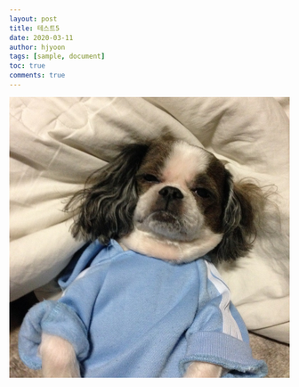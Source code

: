 ```yaml
---
layout: post
title: 테스트5
date: 2020-03-11
author: hjyoon
tags: [sample, document]
toc: true
comments: true
---
```

![image](https://raw.githubusercontent.com/hjyoon/hjyoon.github.io/master/images/sample_image.jpg)